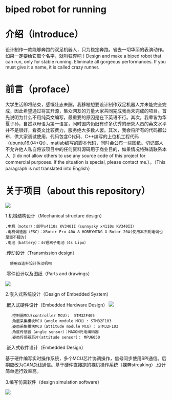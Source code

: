 # biped robot for running
# 介绍（introduce）
设计制作一款能够奔跑的双足机器人，只为稳定奔跑。省去一切华丽的表演动作。如果一定要给它取个名字，就叫狂奔吧！Design and make a biped robot that can run, only for stable running. Eliminate all gorgeous performances. If you must give it a name, it is called crazy runner.
# 前言（proface）
  大学生活即将结束，感慨壮志未酬，我移植想要设计制作双足机器人并未能完全完成，因此希望通过将其开源，集众网友的力量大家共同完成我尚未完成的项目。首先说明为什么不用纯英文编写，最重要的原因是在下英语不行。其次，我辈皆为华夏子孙，自然以母语为第一语言，同时国内仍旧有许多优秀的研究人员的英文水平并不是很好，看英文比较费力，服务绝大多数人罢。其次，我会将所有的代码都公布，供大家调试使用，代码包含C代码、C++编写的上位机工程代码（ubuntu16.04+Qt）、matlab编写的脚本代码，同时会公布一些图纸。切记鄙人不允许他人私自将该项目中的任何资料源码用于商业目的，如果情况特殊请联系本人（I do not allow others to use any source code of this project for commercial purposes. If the situation is special, please contact me.）。（This paragraph is not translated into English）
# 关于项目（about this repository）
![](https://github.com/yuan5/-biped-robot-for-running-/blob/master/image/robot2.png)

1.机械结构设计（Mechanical structure design）
  
    .电机（motor）：郎宇x4110s KV340II（sunnysky x4110s KV340II）
    .电机调速器（ESC）：XRotor Pro 40A & HOBBYWING X-Rotor 20A(使用本杰明电调也是蛮不错的)
    .电池（battery）：4s锂离子电池（4s Lipo）

  .传动设计（Transmission design）
  
      使用四连杆设计传动机构
      
  .零件设计以及图纸（Parts and drawings）
  
   ![](https://github.com/yuan5/-biped-robot-for-running-/blob/master/image/drawing.png)
   
2.嵌入式系统设计（Design of Embedded System）
  
  .嵌入式硬件设计（Embedded Hardware Design）
![](https://github.com/yuan5/-biped-robot-for-running-/blob/master/image/hardware.png) 

      .控制器MCU(controller MCU):  STM32F405
      .角度采集模块MCU（angle module MCU）: STM32F103
      .姿态采集模块MCU（attitude module MCU）: STM32F103
      .角度传感器（angle sensor）：MAXON光电编码器
      .姿态传感器芯片(attitude sensor)： MPU6050

  
  .嵌入式软件设计（Embedded  Design）
  
基于硬件编写实时操作系统，多个MCU芯片协调操作，信号同步使用SPI通信。后期应改为CAN总线通信。基于硬件直接跑的裸机操作系统（裸奔streaking）,设计简单运行效率高。
  
3.编写仿真软件（design simulation software）
  
  ![](https://github.com/yuan5/-biped-robot-for-running-/blob/master/image/%E6%9C%BA%E5%99%A8%E4%BA%BA%E8%A1%8C%E8%B5%B0.jpg)

